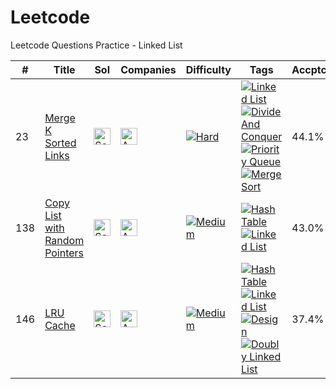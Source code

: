 # Leetcode
Leetcode Questions Practice - Linked List

|#|Title|Sol|Companies|Difficulty|Tags|Accptce|Likes|
| - | - | - | - | - |  - | - | - |
|23|[Merge K Sorted Links](https://leetcode.com/problems/merge-k-sorted-lists/)|[<img src="https://edent.github.io/SuperTinyIcons/images/svg/github.svg" width="27" title="Solution" />](https://github.com/yvrakesh/Leetcode/tree/main/code/0023-Merge-K-Sorted-Lists)|[<img src="https://edent.github.io/SuperTinyIcons/images/svg/amazon.svg" width="27" title="Amazon" />](https://github.com/yvrakesh/Leetcode/tree/main/company/Amazon)|[![Hard](https://img.shields.io/badge/-Hard-red)](https://github.com/yvrakesh/Leetcode/tree/main/difficulty/Hard)|[![Linked List](https://img.shields.io/badge/-Linked%20List-blue)](https://github.com/yvrakesh/Leetcode/tree/main/tag/Linked-List) [![Divide And Conquer](https://img.shields.io/badge/-Divide%20And%20Conquer-blue)](https://github.com/yvrakesh/Leetcode/tree/main/tag/Divide-and-Conquer) [![Priority Queue](https://img.shields.io/badge/-Priority%20Queue-blue)](https://github.com/yvrakesh/Leetcode/tree/main/tag/Priority-Queue) [![Merge Sort](https://img.shields.io/badge/-Merge%20Sort-blue)](https://github.com/yvrakesh/Leetcode/tree/main/tag/Merge-Sort)|44.1%|95.6%|
|138|[Copy List with Random Pointers](https://leetcode.com/problems/copy-list-with-random-pointer/)|[<img src="https://edent.github.io/SuperTinyIcons/images/svg/github.svg" width="27" title="Solution" />](https://github.com/yvrakesh/Leetcode/tree/main/code/0138-Copy-List-With-Random-Pointer)|[<img src="https://edent.github.io/SuperTinyIcons/images/svg/amazon.svg" width="27" title="Amazon" />](https://github.com/yvrakesh/Leetcode/tree/main/company/Amazon)|[![Medium](https://img.shields.io/badge/-Medium-orange)](https://github.com/yvrakesh/Leetcode/tree/main/difficulty/Medium)|[![Hash Table](https://img.shields.io/badge/-Hash%20Table-blue)](https://github.com/yvrakesh/Leetcode/tree/main/tag/Hash-Table) [![Linked List](https://img.shields.io/badge/-Linked%20List-blue)](https://github.com/yvrakesh/Leetcode/tree/main/tag/Linked-List)|43.0%|87.0%|
|146|[LRU Cache](https://leetcode.com/problems/lru-cache/)|[<img src="https://edent.github.io/SuperTinyIcons/images/svg/github.svg" width="27" title="Solution" />](https://github.com/yvrakesh/Leetcode/tree/main/code/0146-LRU-Cache)|[<img src="https://edent.github.io/SuperTinyIcons/images/svg/amazon.svg" width="27" title="Amazon" />](https://github.com/yvrakesh/Leetcode/tree/main/company/Amazon)|[![Medium](https://img.shields.io/badge/-Medium-orange)](https://github.com/yvrakesh/Leetcode/tree/main/difficulty/Medium)|[![Hash Table](https://img.shields.io/badge/-Hash%20Table-blue)](https://github.com/yvrakesh/Leetcode/tree/main/tag/Hash-Table) [![Linked List](https://img.shields.io/badge/-Linked%20List-blue)](https://github.com/yvrakesh/Leetcode/tree/main/tag/Linked-List) [![Design](https://img.shields.io/badge/-Design-blue)](https://github.com/yvrakesh/Leetcode/tree/main/tag/Design) [![Doubly Linked List](https://img.shields.io/badge/-Doubly%20Linked%20List-blue)](https://github.com/yvrakesh/Leetcode/tree/main/tag/Doubly-Linked-List)|37.4%|96.2%|